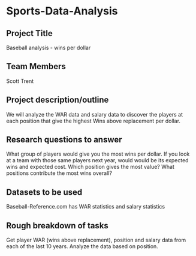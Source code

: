 # Sports-Data-Analysis

## Project Title
Baseball analysis - wins per dollar

## Team Members
Scott
Trent

## Project description/outline
We will analyze the WAR data and salary data to discover the players at each position that give the highest Wins above replacement per dollar.

## Research questions to answer
What group of players would give you the most wins per dollar.
If you look at a team with those same players next year, would would be its expected wins and expected cost.
Which position gives the most value?
What positions contribute the most wins overall?

## Datasets to be used
Baseball-Reference.com has WAR statistics and salary statistics

## Rough breakdown of tasks
Get player WAR (wins above replacement), position and salary data from each of the last 10 years.
Analyze the data based on position.
